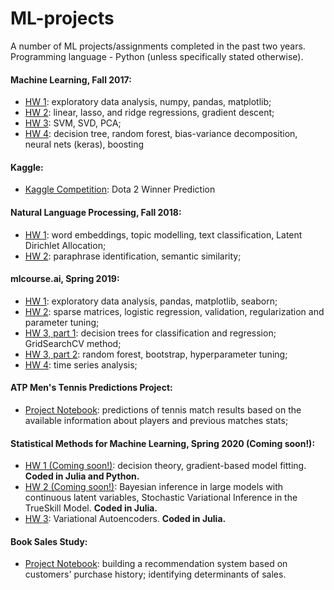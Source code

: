 # ML-projects
A number of ML projects/assignments completed in the past two years. Programming language - Python (unless specifically stated otherwise).

#### Machine Learning, Fall 2017:
* [HW 1](https://github.com/arinastnkv/ML-projects/blob/master/MachineLearning_HW1.ipynb): exploratory data analysis, numpy, pandas, matplotlib;
* [HW 2](https://github.com/arinastnkv/ML-projects/blob/master/MachineLearning_HW2.ipynb): linear, lasso, and ridge regressions, gradient descent;
* [HW 3](https://github.com/arinastnkv/ML-projects/blob/master/MachineLearning_HW3.ipynb): SVM, SVD, PCA;
* [HW 4](https://github.com/arinastnkv/ML-projects/blob/master/MachineLearning_HW4.ipynb): decision tree, random forest, bias-variance decomposition, neural nets (keras), boosting

#### Kaggle:
* [Kaggle Competition](https://github.com/arinastnkv/ML-projects/blob/master/Kaggle_DotaCompetition.ipynb): Dota 2 Winner Prediction 

#### Natural Language Processing, Fall 2018:
* [HW 1](https://github.com/arinastnkv/ML-projects/blob/master/NLP_HW1.ipynb): word embeddings, topic modelling, text classification, Latent Dirichlet Allocation;
* [HW 2](https://github.com/arinastnkv/ML-projects/blob/master/NLP_HW2.ipynb): paraphrase identification, semantic similarity;

#### mlcourse.ai, Spring 2019:
* [HW 1](https://github.com/arinastnkv/ML-projects/blob/master/mlcourse_HA1.ipynb): exploratory data analysis, pandas, matplotlib, seaborn;
* [HW 2](https://github.com/arinastnkv/ML-projects/blob/master/mlcourse_HA2.ipynb): sparse matrices, logistic regression, validation, regularization and parameter tuning;
* [HW 3, part 1](https://github.com/arinastnkv/ML-projects/blob/master/mlcourse_HA3-1.ipynb): decision trees for classification and regression; GridSearchCV method;
* [HW 3, part 2](https://github.com/arinastnkv/ML-projects/blob/master/mlcourse_HA3-2.ipynb): random forest, bootstrap, hyperparameter tuning;
* [HW 4](https://github.com/arinastnkv/ML-projects/blob/master/mlcourse_HA4.ipynb): time series analysis;

#### ATP Men's Tennis Predictions Project:
* [Project Notebook](https://github.com/arinastnkv/ML-projects/blob/master/ATP_Project_Notebook.ipynb): predictions of tennis match results based on the available information about players and previous matches stats;

#### Statistical Methods for Machine Learning, Spring 2020 (Coming soon!): 
* [HW 1 (Coming soon!)](): decision theory, gradient-based model fitting. **Coded in Julia and Python.**
* [HW 2 (Coming soon!)](): Bayesian inference in large models with continuous latent variables, Stochastic Variational Inference in the TrueSkill Model. **Coded in Julia.**
* [HW 3](https://github.com/arinastnkv/ML-projects/blob/master/SMML_HW3.pdf): Variational Autoencoders. **Coded in Julia.**

#### Book Sales Study:
* [Project Notebook](https://github.com/arinastnkv/ML-projects/blob/master/Books_Notebook.ipynb): building a recommendation system based on customers' purchase history; identifying determinants of sales. 

